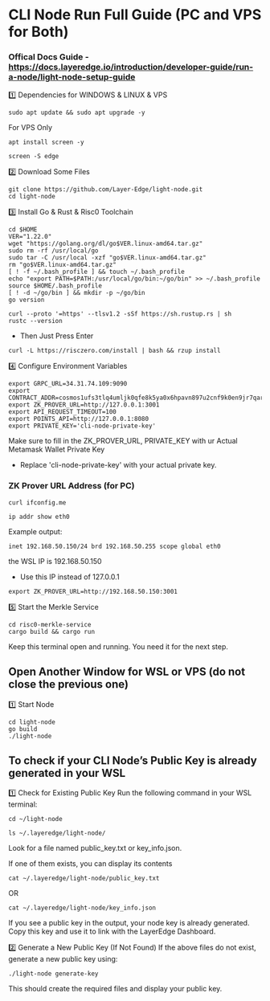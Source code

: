 # CLI Node Run Full Guide (PC and VPS for Both)

### Offical Docs Guide - https://docs.layeredge.io/introduction/developer-guide/run-a-node/light-node-setup-guide

1️⃣ Dependencies for WINDOWS & LINUX & VPS
```
sudo apt update && sudo apt upgrade -y
```

For VPS Only
```
apt install screen -y
```
```
screen -S edge
```

2️⃣ Download Some Files
```
git clone https://github.com/Layer-Edge/light-node.git
cd light-node
```

3️⃣ Install Go & Rust & Risc0 Toolchain
```
cd $HOME
VER="1.22.0"
wget "https://golang.org/dl/go$VER.linux-amd64.tar.gz"
sudo rm -rf /usr/local/go
sudo tar -C /usr/local -xzf "go$VER.linux-amd64.tar.gz"
rm "go$VER.linux-amd64.tar.gz"
[ ! -f ~/.bash_profile ] && touch ~/.bash_profile
echo "export PATH=$PATH:/usr/local/go/bin:~/go/bin" >> ~/.bash_profile
source $HOME/.bash_profile
[ ! -d ~/go/bin ] && mkdir -p ~/go/bin
go version
```
```
curl --proto '=https' --tlsv1.2 -sSf https://sh.rustup.rs | sh
rustc --version
```
- Then Just Press Enter
```
curl -L https://risczero.com/install | bash && rzup install
```

4️⃣ Configure Environment Variables
```
export GRPC_URL=34.31.74.109:9090
export CONTRACT_ADDR=cosmos1ufs3tlq4umljk0qfe8k5ya0x6hpavn897u2cnf9k0en9jr7qarqqt56709
export ZK_PROVER_URL=http://127.0.0.1:3001
export API_REQUEST_TIMEOUT=100
export POINTS_API=http://127.0.0.1:8080
export PRIVATE_KEY='cli-node-private-key'
```
Make sure to fill in the ZK_PROVER_URL, PRIVATE_KEY with ur Actual Metamask Wallet Private Key
- Replace 'cli-node-private-key' with your actual private key.

### ZK Prover URL Address (for PC)
```
curl ifconfig.me
```
```
ip addr show eth0
```
Example output:
```
inet 192.168.50.150/24 brd 192.168.50.255 scope global eth0
```
the WSL IP is 192.168.50.150
- Use this IP instead of 127.0.0.1
```
export ZK_PROVER_URL=http://192.168.50.150:3001
```

5️⃣ Start the Merkle Service
```
cd risc0-merkle-service
cargo build && cargo run
```
Keep this terminal open and running. You need it for the next step.

## Open Another Window for WSL or VPS (do not close the previous one)

1️⃣ Start Node
```
cd light-node
go build
./light-node
```

## To check if your CLI Node’s Public Key is already generated in your WSL

1️⃣ Check for Existing Public Key
Run the following command in your WSL terminal:
```
cd ~/light-node
```
```
ls ~/.layeredge/light-node/
```
Look for a file named public_key.txt or key_info.json.

If one of them exists, you can display its contents
```
cat ~/.layeredge/light-node/public_key.txt
```
OR
```
cat ~/.layeredge/light-node/key_info.json
```
If you see a public key in the output, your node key is already generated.
Copy this key and use it to link with the LayerEdge Dashboard.

2️⃣ Generate a New Public Key (If Not Found)
If the above files do not exist, generate a new public key using:
```
./light-node generate-key
```
This should create the required files and display your public key.

